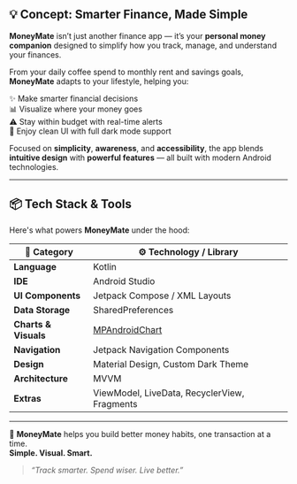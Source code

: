 ## 💡 Concept: Smarter Finance, Made Simple

**MoneyMate** isn’t just another finance app — it’s your **personal money companion** designed to simplify how you track, manage, and understand your finances.

From your daily coffee spend to monthly rent and savings goals, **MoneyMate** adapts to your lifestyle, helping you:

✨ Make smarter financial decisions  
📊 Visualize where your money goes  
⚠️ Stay within budget with real-time alerts  
🌙 Enjoy clean UI with full dark mode support

Focused on **simplicity**, **awareness**, and **accessibility**, the app blends **intuitive design** with **powerful features** — all built with modern Android technologies.

---

## 📦 Tech Stack & Tools

Here's what powers **MoneyMate** under the hood:

| 🧩 Category           | ⚙️ Technology / Library                      |
|------------------------|----------------------------------------------|
| **Language**           | Kotlin                                       |
| **IDE**                | Android Studio                               |
| **UI Components**      | Jetpack Compose / XML Layouts                |
| **Data Storage**       | SharedPreferences                            |
| **Charts & Visuals**   | [MPAndroidChart](https://github.com/PhilJay/MPAndroidChart) |
| **Navigation**         | Jetpack Navigation Components                |
| **Design**             | Material Design, Custom Dark Theme           |
| **Architecture**       | MVVM                                         |
| **Extras**             | ViewModel, LiveData, RecyclerView, Fragments |

---

🚀 **MoneyMate** helps you build better money habits, one transaction at a time.  
**Simple. Visual. Smart.**

> _“Track smarter. Spend wiser. Live better.”_
